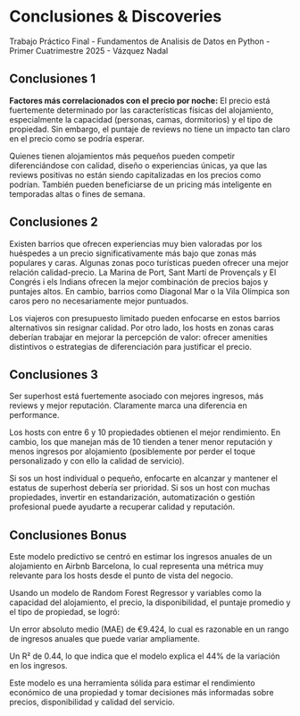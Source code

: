 # Conclusiones & Discoveries 

Trabajo Práctico Final - Fundamentos de Analisis de Datos en Python - Primer Cuatrimestre 2025 - Vázquez Nadal

## Conclusiones 1
**Factores más correlacionados con el precio por noche:**
El precio está fuertemente determinado por las características físicas del alojamiento, especialmente la capacidad (personas, camas, dormitorios) y el tipo de propiedad. Sin embargo, el puntaje de reviews no tiene un impacto tan claro en el precio como se podría esperar.

Quienes tienen alojamientos más pequeños pueden competir diferenciándose con calidad, diseño o experiencias únicas, ya que las reviews positivas no están siendo capitalizadas en los precios como podrían. También pueden beneficiarse de un pricing más inteligente en temporadas altas o fines de semana.

## Conclusiones 2
Existen barrios que ofrecen experiencias muy bien valoradas por los huéspedes a un precio significativamente más bajo que zonas más populares y caras. Algunas zonas poco turísticas pueden ofrecer una mejor relación calidad-precio.
La Marina de Port, Sant Martí de Provençals y El Congrés i els Indians ofrecen la mejor combinación de precios bajos y puntajes altos. En cambio, barrios como Diagonal Mar o la Vila Olímpica son caros pero no necesariamente mejor puntuados.

Los viajeros con presupuesto limitado pueden enfocarse en estos barrios alternativos sin resignar calidad. Por otro lado, los hosts en zonas caras deberían trabajar en mejorar la percepción de valor: ofrecer amenities distintivos o estrategias de diferenciación para justificar el precio.

## Conclusiones 3
Ser superhost está fuertemente asociado con mejores ingresos, más reviews y mejor reputación. Claramente marca una diferencia en performance.

Los hosts con entre 6 y 10 propiedades obtienen el mejor rendimiento. En cambio, los que manejan más de 10 tienden a tener menor reputación y menos ingresos por alojamiento (posiblemente por perder el toque personalizado y con ello la calidad de servicio).

Si sos un host individual o pequeño, enfocarte en alcanzar y mantener el estatus de superhost debería ser prioridad. Si sos un host con muchas propiedades, invertir en estandarización, automatización o gestión profesional puede ayudarte a recuperar calidad y reputación.

## Conclusiones Bonus
Este modelo predictivo se centró en estimar los ingresos anuales de un alojamiento en Airbnb Barcelona, lo cual representa una métrica muy relevante para los hosts desde el punto de vista del negocio.

Usando un modelo de Random Forest Regressor y variables como la capacidad del alojamiento, el precio, la disponibilidad, el puntaje promedio y el tipo de propiedad, se logró:

Un error absoluto medio (MAE) de €9.424, lo cual es razonable en un rango de ingresos anuales que puede variar ampliamente.

Un R² de 0.44, lo que indica que el modelo explica el 44% de la variación en los ingresos. 

Este modelo es una herramienta sólida para estimar el rendimiento económico de una propiedad y tomar decisiones más informadas sobre precios, disponibilidad y calidad del servicio.

